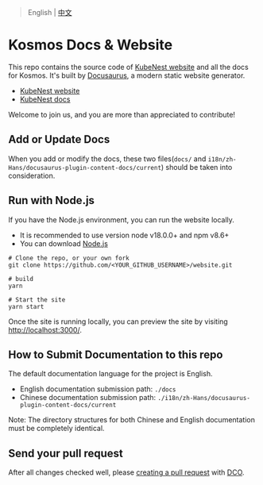 > English | [中文](README_ZH.md)
>
# Kosmos Docs & Website

This repo contains the source code of [KubeNest website](https://kosmos-io.github.io/kubenest-website/) and all the docs for Kosmos.
It's built by [Docusaurus](https://docusaurus.io/), a modern static website generator.

- [KubeNest website](https://kosmos-io.github.io/kubenest-website)
- [KubeNest docs](https://kosmos-io.github.io/kubenest-website/getting-started/introduction)

Welcome to join us, and you are more than appreciated to contribute!

## Add or Update Docs

When you add or modify the docs, these two files(`docs/` and `i18n/zh-Hans/docusaurus-plugin-content-docs/current`) should be taken into consideration.

## Run with Node.js

If you have the Node.js environment, you can run the website locally.

- It is recommended to use version node v18.0.0+ and npm v8.6+
- You can download [Node.js](https://nodejs.org/download/release/v18.0.0)

```shell
# Clone the repo, or your own fork
git clone https://github.com/<YOUR_GITHUB_USERNAME>/website.git

# build
yarn

# Start the site
yarn start
```

Once the site is running locally, you can preview the site by visiting [http://localhost:3000/](http://localhost:3000/).

## How to Submit Documentation to this repo

The default documentation language for the project is English.

- English documentation submission path: `./docs`
- Chinese documentation submission path: `./i18n/zh-Hans/docusaurus-plugin-content-docs/current`

Note: The directory structures for both Chinese and English documentation must be completely identical.

## Send your pull request

After all changes checked well, please [creating a pull request](https://help.github.com/en/articles/creating-a-pull-request) with [DCO](https://github.com/apps/dco).
